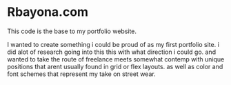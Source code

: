 # Rbayona.com
This code is the base to my portfolio website.

I wanted to create something i could be proud of as my first portfolio site.
i did alot of research going into this this with what direction i could go.
and wanted to take the route of freelance meets somewhat contemp with unique positions
that arent usually found in grid or flex layouts. as well as color and font schemes that represent my take on 
street wear.

